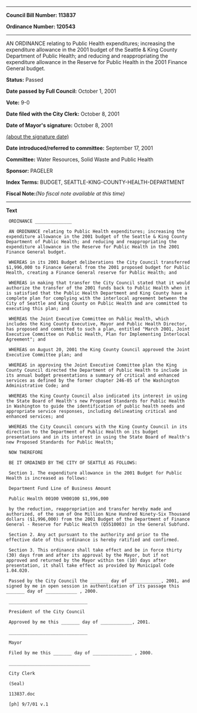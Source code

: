 

********

**Council Bill Number: 113837**
   
**Ordinance Number: 120543**
********

 AN ORDINANCE relating to Public Health expenditures; increasing the expenditure allowance in the 2001 budget of the Seattle & King County Department of Public Health; and reducing and reappropriating the expenditure allowance in the Reserve for Public Health in the 2001 Finance General budget.

**Status:** Passed
   
**Date passed by Full Council:** October 1, 2001
   
**Vote:** 9-0
   
**Date filed with the City Clerk:** October 8, 2001
   
**Date of Mayor's signature:** October 8, 2001
   
[(about the signature date)](/~public/approvaldate.htm)
   
   
   
**Date introduced/referred to committee:** September 17, 2001
   
**Committee:** Water Resources, Solid Waste and Public Health
   
**Sponsor:** PAGELER
   
   
**Index Terms:** BUDGET, SEATTLE-KING-COUNTY-HEALTH-DEPARTMENT

**Fiscal Note:**_(No fiscal note available at this time)_

********

**Text**
   
```
 ORDINANCE ______________

 AN ORDINANCE relating to Public Health expenditures; increasing the expenditure allowance in the 2001 budget of the Seattle & King County Department of Public Health; and reducing and reappropriating the expenditure allowance in the Reserve for Public Health in the 2001 Finance General budget.

 WHEREAS in its 2001 Budget deliberations the City Council transferred $1,996,000 to Finance General from the 2001 proposed budget for Public Health, creating a Finance General reserve for Public Health; and

 WHEREAS in making that transfer the City Council stated that it would authorize the transfer of the 2001 funds back to Public Health when it is satisfied that the Public Health Department and King County have a complete plan for complying with the interlocal agreement between the City of Seattle and King County on Public Health and are committed to executing this plan; and

 WHEREAS the Joint Executive Committee on Public Health, which includes the King County Executive, Mayor and Public Health Director, has proposed and committed to such a plan, entitled "March 2001, Joint Executive Committee on Public Health, Plan for Implementing Interlocal Agreement"; and

 WHEREAS on August 20, 2001 the King County Council approved the Joint Executive Committee plan; and

 WHEREAS in approving the Joint Executive Committee plan the King County Council directed the Department of Public Health to include in its annual budget presentations a summary of critical and enhanced services as defined by the former chapter 246-05 of the Washington Administrative Code; and

 WHEREAS the King County Council also indicated its interest in using the State Board of Health's new Proposed Standards for Public Health in Washington to guide the identification of public health needs and appropriate service responses, including delineating critical and enhanced services; and

 WHEREAS the City Council concurs with the King County Council in its direction to the Department of Public Health on its budget presentations and in its interest in using the State Board of Health's new Proposed Standards for Public Health;

 NOW THEREFORE

 BE IT ORDAINED BY THE CITY OF SEATTLE AS FOLLOWS:

 Section 1. The expenditure allowance in the 2001 Budget for Public Health is increased as follows:

 Department Fund Line of Business Amount

 Public Health 00100 VH00100 $1,996,000

 by the reduction, reappropriation and transfer hereby made and authorized, of the sum of One Million Nine Hundred Ninety-Six Thousand dollars ($1,996,000) from the 2001 Budget of the Department of Finance General - Reserve for Public Health (Q5510003) in the General Subfund.

 Section 2. Any act pursuant to the authority and prior to the effective date of this ordinance is hereby ratified and confirmed.

 Section 3. This ordinance shall take effect and be in force thirty (30) days from and after its approval by the Mayor, but if not approved and returned by the Mayor within ten (10) days after presentation, it shall take effect as provided by Municipal Code 1.04.020.

 Passed by the City Council the _______ day of ____________, 2001, and signed by me in open session in authentication of its passage this _______ day of ____________ , 2000.

 ______________________________

 President of the City Council

 Approved by me this _______ day of ____________, 2001.

 ______________________________

 Mayor

 Filed by me this _______ day of _______________ , 2000.

 _______________________________

 City Clerk

 (Seal)

 113837.doc

 [ph] 9/7/01 v.1

```
